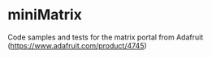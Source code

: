 # miniMatrix
Code samples and tests for the matrix portal from Adafruit (https://www.adafruit.com/product/4745)
